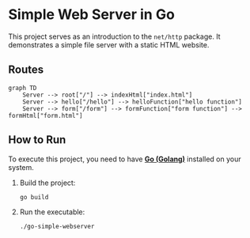 # Simple Web Server in Go

This project serves as an introduction to the `net/http` package. It demonstrates a simple file server with a static HTML website.

## Routes

```mermaid
graph TD
    Server --> root["/"] --> indexHtml["index.html"]
    Server --> hello["/hello"] --> helloFunction["hello function"]
    Server --> form["/form"] --> formFunction["form function"] --> formHtml["form.html"]
```

## How to Run

To execute this project, you need to have [**Go (Golang)**](https://golang.org/) installed on your system.

1. Build the project:
   ```bash
   go build
   ```
2. Run the executable:
   ```bash
   ./go-simple-webserver
   ```
